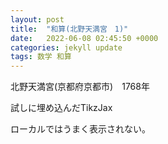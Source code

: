 ```yaml
---
layout: post
title:  "和算(北野天満宮　1)"
date:   2022-06-08 02:45:50 +0000
categories: jekyll update
tags: 数学 和算
---
```


北野天満宮(京都府京都市)　1768年
<script type="text/tikz">
\begin{tikzpicture}
  \draw (-0.45, 0) -> (3.6, 0);
  \draw (0, 0.45) circle[radius=0.45];
  \draw (0.6, 0.2) circle[radius=0.2];
  \draw (1.8, 1.8) circle[radius=1.8];
\end{tikzpicture}
</script>
試しに埋め込んだTikzJax

ローカルではうまく表示されない。